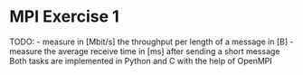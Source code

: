 # MPI Exercise 1
TODO: 
    - measure in [Mbit/s] the throughput per length of a message in [B]
    - measure the average receive time in [ms] after sending a short message
Both tasks are implemented in Python and C with the help of OpenMPI

